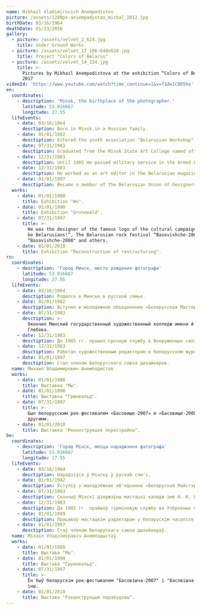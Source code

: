 ```yaml
---
name: Mikhail Vladimirovich Anempodistov
picture: /assets/1280px-aniempadystau_michal_2012.jpg
birthDate: 03/16/1964
deathDate: 01/23/2018
gallery:
  - picture: /assets/velvet_2_624.jpg
    title: Under Ground Works
  - picture: /assets/velvet_17_106-640x628.jpg
    title: Project "Colors of Belarus"
  - picture: /assets/velvet_14_154.jpg
    title: >-
      Pictures by Mikhail Anempodistova at the exhibition “Colors of Belarus” in
      2017
videoId: 'https://www.youtube.com/watch?time_continue=1&v=f1dw1C0O5ho'
en:
  coordinates:
    - description: 'Minsk, the birthplace of the photographer.'
      latitude: 53.916667
      longitude: 27.55
  lifeEvents:
    - date: 03/16/1964
      desctiption: Born in Minsk in a Russian family.
    - date: 01/01/1982
      desctiption: Entered the youth association "Belarusian Workshop".
    - date: 07/31/1983
      desctiption: Graduated from the Minsk State Art College named after A. Glebov.
    - date: 12/31/1983
      desctiption: Until 1985 He passed military service in the Armed Forces of the USSR.
    - date: 12/31/1983
      desctiption: He worked as an art editor in the Belarusian magazine "Birch".
    - date: 01/01/1997
      desctiption: Became a member of the Belarusian Union of Designers.
  works:
    - date: 01/01/1988
      title: Exhibition "We".
    - date: 01/01/1990
      title: Exhibition "Grunewald".
    - date: 07/31/1997
      title: >-
        He was the designer of the famous logo of the cultural campaign “Let's
        be Belarusians!”, The Belarusian rock festival “Basovishche-2007” and
        “Basovishche-2008" and others.
    - date: 01/01/2010
      title: Exhibition "Reconstruction of restructuring".
ru:
  coordinates:
    - description: 'Город Минск, место рождения фотографа'
      latitude: 53.916667
      longitude: 27.55
  lifeEvents:
    - date: 03/16/1964
      desctiption: Родился в Минске в русской семье.
    - date: 01/01/1982
      desctiption: Вступил в молодежное объединение «Белорусская Мастерская».
    - date: 07/31/1983
      desctiption: >-
        Окончил Минский государственный художественный колледж имени А. К.
        Глебова.
    - date: 12/31/1983
      desctiption: До 1985 гг. прошел срочную службу в Вооруженных силах СССР.
    - date: 12/31/1983
      desctiption: Работал художественным редактором в белорусском журнале «Березка».
    - date: 01/01/1997
      desctiption: Стал членом Белорусского союза дизайнеров.
  name: Михаил Владимирович Анемподистов
  works:
    - date: 01/01/1988
      title: Выставка "Мы".
    - date: 01/01/1990
      title: Выставка "Грюнвальд".
    - date: 07/31/1997
      title: >-
        Был белорусским рок-фестивалем «Басовище-2007» и «Басовище-2008» и
        другими.
    - date: 01/01/2010
      title: Выставка "Реконструкция перестройки".
be:
  coordinates:
    - description: 'Горад Мінск, месца нараджэння фатографа'
      latitude: 53.916667
      longitude: 27.55
  lifeEvents:
    - date: 03/16/1964
      desctiption: Нарадзіўся ў Мінску ў рускай сям'і.
    - date: 01/01/1982
      desctiption: Ўступіў у маладзёжнае аб'яднанне «Беларуская Майстэрня».
    - date: 07/31/1983
      desctiption: Скончыў Мінскі дзяржаўны мастацкі каледж імя А. К. Глебава.
    - date: 12/31/1983
      desctiption: Да 1985 гг. прайшоў тэрміновую службу ва Узброеных сілах СССР.
    - date: 01/01/1989
      desctiption: Працаваў мастацкім рэдактарам у беларускім часопісе «Бярозка».
    - date: 01/01/1997
      desctiption: Стаў членам Беларускага саюза дызайнераў.
  name: Міхаіл Уладзіміравіч Анемпадыстаў
  works:
    - date: 01/01/1988
      title: Выстава "Мы".
    - date: 01/01/1990
      title: Выстава "Груневальд".
    - date: 07/31/1997
      title: >-
        Ён быў беларускім рок-фестывалем "Басовішча-2007" і "Басовішча-2008" і
        інш.
    - date: 01/01/2010
      title: Выстава "Рэканструкцыя перабудовы".
---
```



